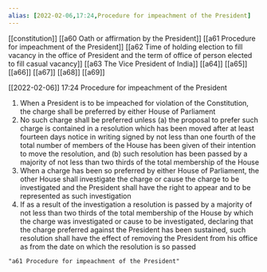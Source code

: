 ```yaml
---
alias: [2022-02-06,17:24,Procedure for impeachment of the President]
---
```

[[constitution]] [[a60 Oath or affirmation by the President]] [[a61 Procedure for impeachment of the President]] [[a62 Time of holding election to fill vacancy in the office of President and the term of office of person elected to fill casual vacancy]] [[a63 The Vice President of India]] [[a64]] [[a65]] [[a66]] [[a67]] [[a68]] [[a69]]

[[2022-02-06]] 17:24
Procedure for impeachment of the President
1) When a President is to be impeached for violation of the Constitution, the charge shall be preferred by either House of Parliament
2) No such charge shall be preferred unless
(a) the proposal to prefer such charge is contained in a resolution which has been moved after at least fourteen days notice in writing signed by not less than one fourth of the total number of members of the House has been given of their intention to move the resolution, and
(b) such resolution has been passed by a majority of not less than two thirds of the total membership of the House
3) When a charge has been so preferred by either House of Parliament, the other House shall investigate the charge or cause the charge to be investigated and the President shall have the right to appear and to be represented as such investigation
4) If as a result of the investigation a resolution is passed by a majority of not less than two thirds of the total membership of the House by which the charge was investigated or cause to be investigated, declaring that the charge preferred against the President has been sustained, such resolution shall have the effect of removing the President from his office as from the date on which the resolution is so passed
```query 2022-04-01 11:41
"a61 Procedure for impeachment of the President"
```